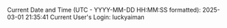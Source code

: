 Current Date and Time (UTC - YYYY-MM-DD HH:MM:SS formatted): 2025-03-01 21:35:41
Current User's Login: luckyaiman
